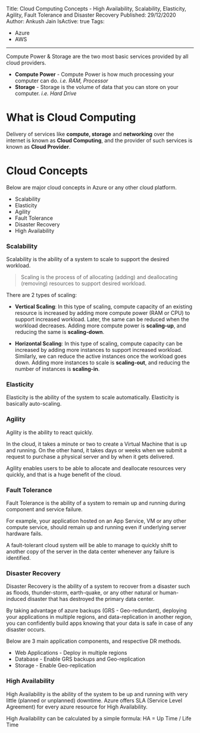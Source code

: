 Title: Cloud Computing Concepts - High Availability, Scalability, Elasticity, Agility, Fault Tolerance and Disaster Recovery
Published: 29/12/2020
Author: Ankush Jain
IsActive: true
Tags:
  - Azure
  - AWS
---
Compute Power & Storage are the two most basic services provided by all cloud providers.
*   **Compute Power**  - Compute Power is how much processing your computer can do. *i.e. RAM, Processor*
*   **Storage** -  Storage is the volume of data that you can store on your computer. *i.e. Hard Drive*


# What is Cloud Computing

Delivery of services like **compute, storage** and **networking** over the internet is known as **Cloud Computing**, and the provider of such services is known as **Cloud Provider**.

# Cloud Concepts
Below are major cloud concepts in Azure or any other cloud platform.
*   Scalability
*   Elasticity
*   Agility
*   Fault Tolerance 
*   Disaster Recovery
*   High Availability


### Scalability
Scalability is the ability of a system to scale to support the desired workload. 

> Scaling is the process of of allocating (adding) and deallocating (removing) resources to support desired workload.

There are 2 types of scaling:
- **Vertical Scaling**: In this type of scaling, compute capacity of an existing resource is increased by adding more compute power (RAM or CPU) to support increased workload. Later, the same can be reduced when the workload decreases. Adding more compute power is **scaling-up**, and reducing the same is **scaling-down**.

- **Horizontal Scaling**: In this type of scaling, compute capacity can be increased by adding more instances to support increased workload. Similarly, we can reduce the active instances once the workload goes down. Adding more instances to scale is **scaling-out**, and reducing the number of instances is **scaling-in**.

### Elasticity
Elasticity is the ability of the system to scale automatically. Elasticity is basically auto-scaling.

### Agility
Agility is the ability to react quickly. 

In the cloud, it takes a minute or two to create a Virtual Machine that is up and running. On the other hand, it takes days or weeks when we submit a request to purchase a physical server and by when it gets delivered.

Agility enables users to be able to allocate and deallocate resources very quickly, and that is a huge benefit of the cloud.

### Fault Tolerance
Fault Tolerance is the ability of a system to remain up and running during component and service failure. 

For example, your application hosted on an App Service, VM or any other compute service, should remain up and running even if underlying server hardware fails. 

A fault-tolerant cloud system will be able to manage to quickly shift to another copy of the server in the data center whenever any failure is identified.

### Disaster Recovery
Disaster Recovery is the ability of a system to recover from a disaster such as floods, thunder-storm, earth-quake, or any other natural or human-induced disaster that has destroyed the primary data center.

By taking advantage of azure backups (GRS - Geo-redundant), deploying your applications in multiple regions, and data-replication in another region, you can confidently build apps knowing that your data is safe in case of any disaster occurs.

Below are 3 main application components, and respective DR methods.

*   Web Applications - Deploy in multiple regions
*   Database - Enable GRS backups and Geo-replication
*   Storage - Enable Geo-replication

### High Availability
High Availability is the ability of the system to be up and running with very little (planned or unplanned) downtime. Azure offers SLA (Service Level Agreement) for every azure resource for High Availability.

High Availability can be calculated by a simple formula: HA = Up Time / Life Time